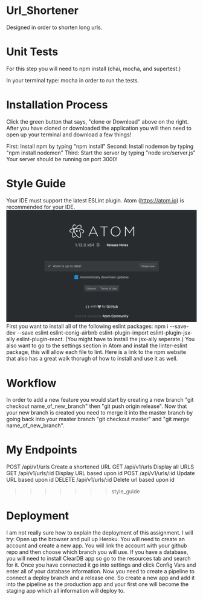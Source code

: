 # Url_Shortener
  Designed in order to shorten long urls.

# Unit Tests
For this step you will need to npm install (chai, mocha, and supertest.)

In your terminal type: mocha in order to run the tests.

# Installation Process
 Click the green button that says, "clone or Download" above on the right.
 After you have cloned or downloaded the application you will then need to open up your terminal and download a few things!<br/>

 First: Install npm by typing "npm install"
 Second: Install nodemon by typing "npm install nodemon"
 Third: Start the server by typing "node src/server.js"
 Your server should be running on port 3000!

# Style Guide
Your IDE must support the latest ESLint plugin. Atom (https://atom.io) is recommended for your IDE.
<img src="views/images/atom.png" alt="atom"> <br/>
First you want to install all of the following eslint packages:
npm i --save-dev --save eslint eslint-conig-airbnb eslint-plugin-import eslint-plugin-jsx-ally eslint-plugin-react. (You might have to install the jsx-ally seperate.)
You also want to go to the settings section in Atom and install the linter-eslint package, this will allow each file to lint.
Here is a link to the npm website that also has a great walk thorugh of how to install and use it as well.
<br/>

# Workflow
In order to add a new feature you would start by creating a new branch "git checkout name_of_new_branch" then "git push origin release". Now that your new branch is created you need to merge it into the master branch by going back into your master branch "git checkout master" and "git merge name_of_new_branch".

# My Endpoints
POST /api/v1/urls
  Create a shortened URL
GET /api/v1/urls
  Display all URLS
GET /api/v1/urls/:id
  Display URL based upon id
POST /api/v1/urls/:id
  Update URL based upon id
DELETE  /api/v1/urls/:id
  Delete url based upon id
>>>>>>> style_guide

# Deployment
I am not really sure how to explain the deployment of this assignment. I will try: Open up the browser and pull up Heroku. You will need to create an account and create a new app. You will link the account with your github repo and then choose which branch you will use. If you have a database, you will need to install ClearDB app so go to the resources tab and search for it. Once you have connected it go into settings and click Config Vars and enter all of your database information. Now you need to create a pipeline to connect a deploy branch and a release one. So create a new app and add it into the pipeline as the production app and your first one will become the staging app which all information will deploy to.
